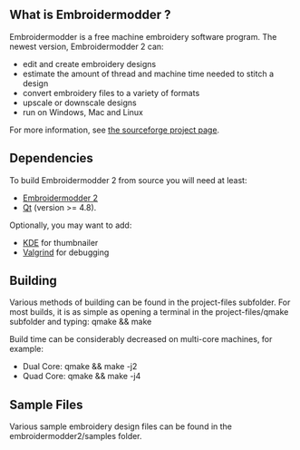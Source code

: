 What is Embroidermodder ?
-------------------------

Embroidermodder is a free machine embroidery software program.
The newest version, Embroidermodder 2 can:

- edit and create embroidery designs
- estimate the amount of thread and machine time needed to stitch a design
- convert embroidery files to a variety of formats
- upscale or downscale designs
- run on Windows, Mac and Linux

For more information, see [the sourceforge project page](http://www.embroidermodder.sourceforge.net).

Dependencies
------------

To build Embroidermodder 2 from source you will need at least:
- [Embroidermodder 2](https://github.com/Embroidermodder/Embroidermodder)
- [Qt](http://www.qt-project.org) (version >= 4.8).

Optionally, you may want to add:

- [KDE](http://www.kde.org) for thumbnailer
- [Valgrind](http://www.valgrind.org) for debugging

Building
--------

Various methods of building can be found in the project-files subfolder.
For most builds, it is as simple as opening a terminal in the
project-files/qmake subfolder and typing:
qmake && make

Build time can be considerably decreased on multi-core machines, for example:

- Dual Core: qmake && make -j2
- Quad Core: qmake && make -j4

Sample Files
------------

Various sample embroidery design files can be found in
the embroidermodder2/samples folder.
 
